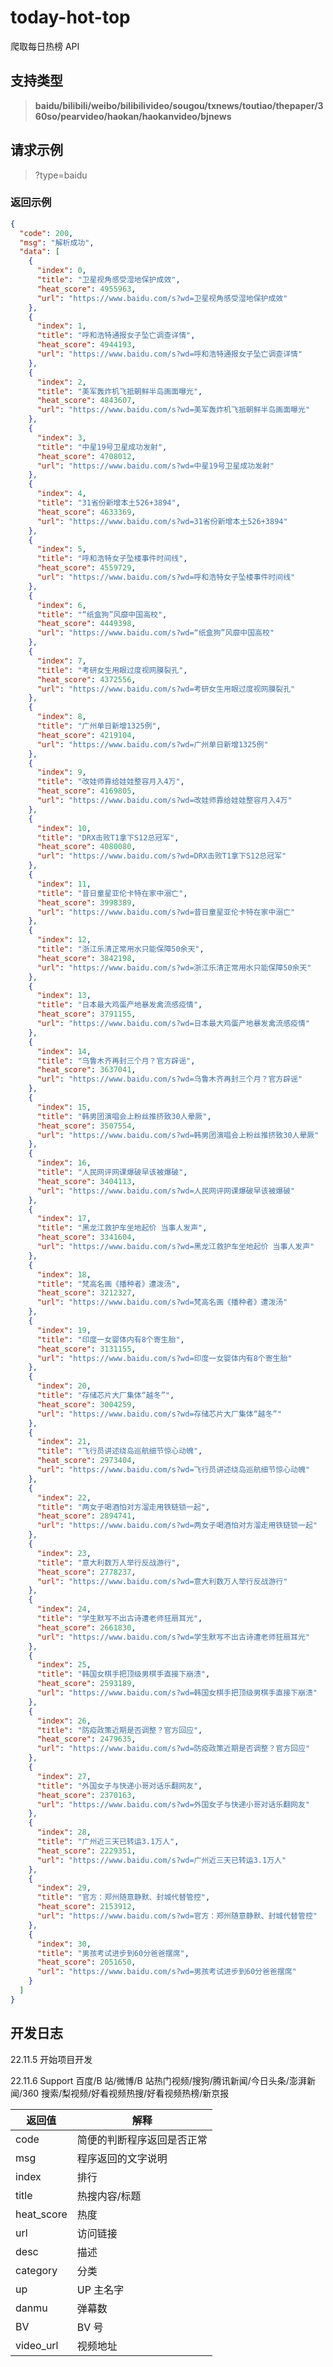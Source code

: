 # today-hot-top

爬取每日热榜 API

## 支持类型

> **baidu/bilibili/weibo/bilibilivideo/sougou/txnews/toutiao/thepaper/360so/pearvideo/haokan/haokanvideo/bjnews**

## 请求示例

> ?type=baidu

### 返回示例

```json
{
  "code": 200,
  "msg": "解析成功",
  "data": [
    {
      "index": 0,
      "title": "卫星视角感受湿地保护成效",
      "heat_score": 4955963,
      "url": "https://www.baidu.com/s?wd=卫星视角感受湿地保护成效"
    },
    {
      "index": 1,
      "title": "呼和浩特通报女子坠亡调查详情",
      "heat_score": 4944193,
      "url": "https://www.baidu.com/s?wd=呼和浩特通报女子坠亡调查详情"
    },
    {
      "index": 2,
      "title": "美军轰炸机飞抵朝鲜半岛画面曝光",
      "heat_score": 4843607,
      "url": "https://www.baidu.com/s?wd=美军轰炸机飞抵朝鲜半岛画面曝光"
    },
    {
      "index": 3,
      "title": "中星19号卫星成功发射",
      "heat_score": 4708012,
      "url": "https://www.baidu.com/s?wd=中星19号卫星成功发射"
    },
    {
      "index": 4,
      "title": "31省份新增本土526+3894",
      "heat_score": 4633369,
      "url": "https://www.baidu.com/s?wd=31省份新增本土526+3894"
    },
    {
      "index": 5,
      "title": "呼和浩特女子坠楼事件时间线",
      "heat_score": 4559729,
      "url": "https://www.baidu.com/s?wd=呼和浩特女子坠楼事件时间线"
    },
    {
      "index": 6,
      "title": "“纸盒狗”风靡中国高校",
      "heat_score": 4449398,
      "url": "https://www.baidu.com/s?wd=“纸盒狗”风靡中国高校"
    },
    {
      "index": 7,
      "title": "考研女生用眼过度视网膜裂孔",
      "heat_score": 4372556,
      "url": "https://www.baidu.com/s?wd=考研女生用眼过度视网膜裂孔"
    },
    {
      "index": 8,
      "title": "广州单日新增1325例",
      "heat_score": 4219104,
      "url": "https://www.baidu.com/s?wd=广州单日新增1325例"
    },
    {
      "index": 9,
      "title": "改娃师靠给娃娃整容月入4万",
      "heat_score": 4169805,
      "url": "https://www.baidu.com/s?wd=改娃师靠给娃娃整容月入4万"
    },
    {
      "index": 10,
      "title": "DRX击败T1拿下S12总冠军",
      "heat_score": 4080080,
      "url": "https://www.baidu.com/s?wd=DRX击败T1拿下S12总冠军"
    },
    {
      "index": 11,
      "title": "昔日童星亚伦卡特在家中溺亡",
      "heat_score": 3998389,
      "url": "https://www.baidu.com/s?wd=昔日童星亚伦卡特在家中溺亡"
    },
    {
      "index": 12,
      "title": "浙江乐清正常用水只能保障50余天",
      "heat_score": 3842198,
      "url": "https://www.baidu.com/s?wd=浙江乐清正常用水只能保障50余天"
    },
    {
      "index": 13,
      "title": "日本最大鸡蛋产地暴发禽流感疫情",
      "heat_score": 3791155,
      "url": "https://www.baidu.com/s?wd=日本最大鸡蛋产地暴发禽流感疫情"
    },
    {
      "index": 14,
      "title": "乌鲁木齐再封三个月？官方辟谣",
      "heat_score": 3637041,
      "url": "https://www.baidu.com/s?wd=乌鲁木齐再封三个月？官方辟谣"
    },
    {
      "index": 15,
      "title": "韩男团演唱会上粉丝推挤致30人晕厥",
      "heat_score": 3507554,
      "url": "https://www.baidu.com/s?wd=韩男团演唱会上粉丝推挤致30人晕厥"
    },
    {
      "index": 16,
      "title": "人民网评网课爆破早该被爆破",
      "heat_score": 3404113,
      "url": "https://www.baidu.com/s?wd=人民网评网课爆破早该被爆破"
    },
    {
      "index": 17,
      "title": "黑龙江救护车坐地起价 当事人发声",
      "heat_score": 3341604,
      "url": "https://www.baidu.com/s?wd=黑龙江救护车坐地起价 当事人发声"
    },
    {
      "index": 18,
      "title": "梵高名画《播种者》遭泼汤",
      "heat_score": 3212327,
      "url": "https://www.baidu.com/s?wd=梵高名画《播种者》遭泼汤"
    },
    {
      "index": 19,
      "title": "印度一女婴体内有8个寄生胎",
      "heat_score": 3131155,
      "url": "https://www.baidu.com/s?wd=印度一女婴体内有8个寄生胎"
    },
    {
      "index": 20,
      "title": "存储芯片大厂集体“越冬”",
      "heat_score": 3004259,
      "url": "https://www.baidu.com/s?wd=存储芯片大厂集体“越冬”"
    },
    {
      "index": 21,
      "title": "飞行员讲述绕岛巡航细节惊心动魄",
      "heat_score": 2973404,
      "url": "https://www.baidu.com/s?wd=飞行员讲述绕岛巡航细节惊心动魄"
    },
    {
      "index": 22,
      "title": "两女子喝酒怕对方溜走用铁链锁一起",
      "heat_score": 2894741,
      "url": "https://www.baidu.com/s?wd=两女子喝酒怕对方溜走用铁链锁一起"
    },
    {
      "index": 23,
      "title": "意大利数万人举行反战游行",
      "heat_score": 2778237,
      "url": "https://www.baidu.com/s?wd=意大利数万人举行反战游行"
    },
    {
      "index": 24,
      "title": "学生默写不出古诗遭老师狂扇耳光",
      "heat_score": 2661830,
      "url": "https://www.baidu.com/s?wd=学生默写不出古诗遭老师狂扇耳光"
    },
    {
      "index": 25,
      "title": "韩国女棋手把顶级男棋手直接下崩溃",
      "heat_score": 2593189,
      "url": "https://www.baidu.com/s?wd=韩国女棋手把顶级男棋手直接下崩溃"
    },
    {
      "index": 26,
      "title": "防疫政策近期是否调整？官方回应",
      "heat_score": 2479635,
      "url": "https://www.baidu.com/s?wd=防疫政策近期是否调整？官方回应"
    },
    {
      "index": 27,
      "title": "外国女子与快递小哥对话乐翻网友",
      "heat_score": 2370163,
      "url": "https://www.baidu.com/s?wd=外国女子与快递小哥对话乐翻网友"
    },
    {
      "index": 28,
      "title": "广州近三天已转运3.1万人",
      "heat_score": 2229351,
      "url": "https://www.baidu.com/s?wd=广州近三天已转运3.1万人"
    },
    {
      "index": 29,
      "title": "官方：郑州随意静默、封城代替管控",
      "heat_score": 2153912,
      "url": "https://www.baidu.com/s?wd=官方：郑州随意静默、封城代替管控"
    },
    {
      "index": 30,
      "title": "男孩考试进步到60分爸爸摆席",
      "heat_score": 2051650,
      "url": "https://www.baidu.com/s?wd=男孩考试进步到60分爸爸摆席"
    }
  ]
}
```

## 开发日志

22.11.5 开始项目开发

22.11.6 Support 百度/B 站/微博/B 站热门视频/搜狗/腾讯新闻/今日头条/澎湃新闻/360 搜索/梨视频/好看视频热搜/好看视频热榜/新京报

| 返回值     | 解释                       |
| ---------- | -------------------------- |
| code       | 简便的判断程序返回是否正常 |
| msg        | 程序返回的文字说明         |
| index      | 排行                       |
| title      | 热搜内容/标题              |
| heat_score | 热度                       |
| url        | 访问链接                   |
| desc       | 描述                       |
| category   | 分类                       |
| up         | UP 主名字                  |
| danmu      | 弹幕数                     |
| BV         | BV 号                      |
| video_url  | 视频地址                   |
